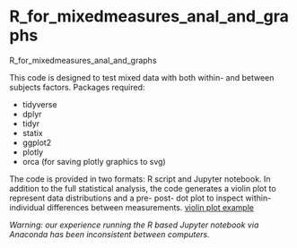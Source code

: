 # R_for_mixedmeasures_anal_and_graphs
R_for_mixedmeasures_anal_and_graphs

This code is designed to test mixed data with both within- and between subjects factors.
Packages required:
* tidyverse
* dplyr
* tidyr
* statix
* ggplot2
* plotly
* orca (for saving plotly graphics to svg)

The code is provided in two formats: R script and Jupyter notebook. In addition to the full statistical analysis, the code generates a violin plot to represent data distributions and a pre- post- dot plot to inspect within-individual differences between measurements.
[violin plot example](eb-margolis-neuroscience-lab.github.com/R_for_mixedmeasures_anal_and_graphs/example_violins.jpg)




_Warning: our experience running the R based Jupyter notebook via Anaconda has been inconsistent between computers._
